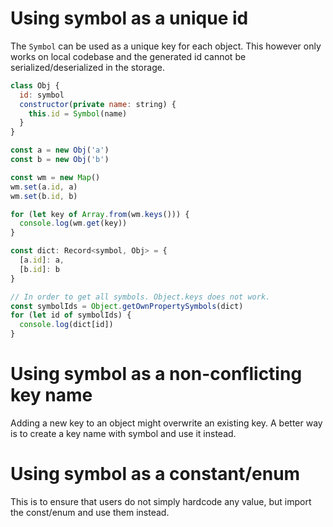 # Using symbol as a unique id

The `Symbol` can be used as a unique key for each object. This however only works on local codebase and the generated id cannot be serialized/deserialized in the storage.

```js
class Obj {
  id: symbol
  constructor(private name: string) {
    this.id = Symbol(name)
  }
}

const a = new Obj('a')
const b = new Obj('b')

const wm = new Map()
wm.set(a.id, a)
wm.set(b.id, b)

for (let key of Array.from(wm.keys())) {
  console.log(wm.get(key))
}

const dict: Record<symbol, Obj> = {
  [a.id]: a,
  [b.id]: b
}

// In order to get all symbols. Object.keys does not work.
const symbolIds = Object.getOwnPropertySymbols(dict)
for (let id of symbolIds) {
  console.log(dict[id])
}
```

# Using symbol as a non-conflicting key name

Adding a new key to an object might overwrite an existing key. A better way is to create a key name with symbol and use it instead.

# Using symbol as a constant/enum

This is to ensure that users do not simply hardcode any value, but import the const/enum and use them instead.
